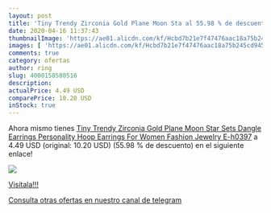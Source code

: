 ```yaml
---
layout: post
title: 'Tiny Trendy Zirconia Gold Plane Moon Sta al 55.98 % de descuento'
date: 2020-04-16 11:37:43
thumbnailImage: 'https://ae01.alicdn.com/kf/Hcbd7b21e7f47476aac18a75b245cd945T/Tiny-Trendy-Zirconia-Gold-Plane-Moon-Star-Sets-Dangle-Earrings-Personality-Hoop-Earrings-For-Women-Fashion.jpg_350x350._SL200_.jpg'
images: [ 'https://ae01.alicdn.com/kf/Hcbd7b21e7f47476aac18a75b245cd945T/Tiny-Trendy-Zirconia-Gold-Plane-Moon-Star-Sets-Dangle-Earrings-Personality-Hoop-Earrings-For-Women-Fashion.jpg_350x350._SL200_.jpg' ]
comments: true
category: ofertas
author: ring
slug: 4000158580516
description:
actualPrice: 4.49 USD
comparePrice: 10.20 USD
inStock: true
---
```


Ahora mismo tienes [Tiny Trendy Zirconia Gold Plane Moon Star Sets Dangle Earrings Personality Hoop Earrings For Women Fashion Jewelry E-h0397](https://www.amazon.com/dp/4000158580516/?tag=redken08-20) a 4.49 USD (original: 10.20 USD) (55.98 %  de descuento) en el siguiente enlace!

[![](https://ae01.alicdn.com/kf/Hcbd7b21e7f47476aac18a75b245cd945T/Tiny-Trendy-Zirconia-Gold-Plane-Moon-Star-Sets-Dangle-Earrings-Personality-Hoop-Earrings-For-Women-Fashion.jpg_350x350._SL200_.jpg)](https://www.amazon.com/dp/4000158580516/?tag=redken08-20)

[Visítala!!!](https://www.amazon.com/dp/4000158580516/?tag=redken08-20)

[Consulta otras ofertas en nuestro canal de telegram](https://t.me/s/ofertas25)
